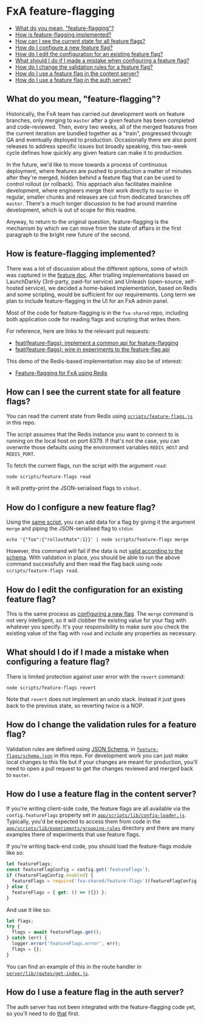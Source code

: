 # FxA feature-flagging

* [What do you mean, "feature-flagging"?](#what-do-you-mean-feature-flagging)
* [How is feature-flagging implemented?](#how-is-feature-flagging-implemented)
* [How can I see the current state for all feature flags?](#how-can-i-see-the-current-state-for-all-feature-flags)
* [How do I configure a new feature flag?](#how-do-i-configure-a-new-feature-flag)
* [How do I edit the configuration for an existing feature flag?](#how-do-i-edit-the-configuration-for-an-existing-feature-flag)
* [What should I do if I made a mistake when configuring a feature flag?](#what-should-i-do-if-i-made-a-mistake-when-configuring-a-feature-flag)
* [How do I change the validation rules for a feature flag?](#how-do-i-change-the-validation-rules-for-a-feature-flag)
* [How do I use a feature flag in the content server?](#how-do-i-use-a-feature-flag-in-the-content-server)
* [How do I use a feature flag in the auth server?](#how-do-i-use-a-feature-flag-in-the-auth-server)

## What do you mean, "feature-flagging"?

Historically,
the FxA team has carried out development work
on feature branches,
only merging to `master`
after a given feature has been completed
and code-reviewed.
Then,
every two weeks,
all of the merged features
from the current iteration
are bundled together as a "train",
progressed through QA
and eventually deployed to production.
Occasionally there are also point releases
to address specific issues
but broadly speaking,
this two-week cycle
defines how quickly
any given feature
can make it to production.

In the future,
we'd like to move towards
a process of continuous deployment,
where features are pushed to production
a matter of minutes
after they're merged,
hidden behind a feature flag
that can be used to control rollout
(or rollback).
This approach also facilitates
mainline development,
where engineers merge their work directly to `master`
in regular, smaller chunks
and releases are cut from
dedicated branches off `master`.
There's a much longer discussion
to be had around mainline development,
which is out of scope for this readme.

Anyway,
to return to the original question,
feature-flagging is the mechanism
by which we can move
from the state of affairs in the first paragraph
to the bright new future of the second.

## How is feature-flagging implemented?

There was a lot of discussion
about the different options,
some of which was captured in the [feature doc](https://docs.google.com/document/d/1pRQuK7GWM3zEZLObZCByDxU_cImduICHrL6SaPSoUkU/edit#heading=h.itc4v4xvi73s).
After trialling implementations
based on LaunchDarkly (3rd-party, paid-for service)
and Unleash (open-source, self-hosted service),
we decided a home-baked implementation,
based on Redis and some scripting,
would be sufficient for our requirements.
Long term we plan to include feature-flagging
in the UI for an FxA admin panel.

Most of the code for feature-flagging
is in the `fxa-shared` repo,
including both application code
for reading flags
and scripting that writes them.

For reference,
here are links to the relevant pull requests:

* [feat(feature-flags): implement a common api for feature-flagging](https://github.com/mozilla/fxa-shared/pull/45)
* [feat(feature-flags): wire in experiments to the feature-flag api](https://github.com/mozilla/fxa-content-server/pull/7060)

This demo of the Redis-based implementation
may also be of interest:

* [Feature-flagging for FxA using Redis](https://vimeo.com/321952464)

## How can I see the current state for all feature flags?

You can read the current state from Redis
using [`scripts/feature-flags.js`](../scripts/feature-flags.js)
in this repo.

The script assumes
that the Redis instance
you want to connect to
is running on the local host
on port 6379.
If that's not the case,
you can overwrite those defaults
using the environment variables
`REDIS_HOST` and `REDIS_PORT`.

To fetch the current flags,
run the script with the argument `read`:

```
node scripts/feature-flags read
```

It will pretty-print
the JSON-serialised flags
to `stdout`.

## How do I configure a new feature flag?

Using the [same script](#how-can-i-see-the-current-state-for-all-feature-flags),
you can add data for a flag
by giving it the argument `merge`
and piping the JSON-serialised flag
to `stdin`:

```
echo '{"foo":{"rolloutRate":1}}' | node scripts/feature-flags merge
```

However,
this command will fail
if the data is not
[valid according to the schema](#how-do-i-change-the-validation-rules-for-a-feature-flag).
With validation in place,
you should be able to run
the above command successfully
and then read the flag back
using `node scripts/feature-flags read`.

## How do I edit the configuration for an existing feature flag?

This is the same process
as [configuring a new flag](#how-do-i-configure-a-new-feature-flag).
The `merge` command is not very intelligent,
so it will clobber the existing value
for your flag with whatever you specify.
It's your responsibility to make sure
you check the existing value of the flag with `read`
and include any properties as necessary.

## What should I do if I made a mistake when configuring a feature flag?

There is limited protection
against user error
with the `revert` command:

```
node scripts/feature-flags revert
```

Note that `revert` does not implement an undo stack.
Instead it just goes back to the previous state,
so reverting twice is a NOP.

## How do I change the validation rules for a feature flag?

Validation rules are defined using [JSON Schema](https://json-schema.org/),
in [`feature-flags/schema.json`](schema.json)
in this repo.
For development work
you can just make local changes to this file
but if your changes are meant for production,
you'll need to open a pull request
to get the changes reviewed
and merged back to `master`.

## How do I use a feature flag in the content server?

If you're writing client-side code,
the feature flags are all available
via the `config.featureFlags` property
set in [`app/scripts/lib/config-loader.js`](https://github.com/mozilla/fxa-content-server/blob/master/app/scripts/lib/config-loader.js).
Typically,
you'd be expected to access them
from code in the [`app/scripts/lib/experiments/grouping-rules`](https://github.com/mozilla/fxa-content-server/tree/master/app/scripts/lib/experiments/grouping-rules) directory
and there are many examples there
of experiments that use feature flags.

If you're writing back-end code,
you should load the feature-flags module
like so:

```js
let featureFlags;
const featureFlagConfig = config.get('featureFlags');
if (featureFlagConfig.enabled) {
  featureFlags = require('fxa-shared/feature-flags')(featureFlagConfig, logger);
} else {
  featureFlags = { get: () => ({}) };
}
```

And use it like so:

```js
let flags;
try {
  flags = await featureFlags.get();
} catch (err) {
  logger.error('featureFlags.error', err);
  flags = {};
}
```

You can find an example of this
in the route handler
in [`server/lib/routes/get-index.js`](https://github.com/mozilla/fxa-content-server/blob/master/server/lib/routes/get-index.js).

## How do I use a feature flag in the auth server?

The auth server has not been integrated
with the feature-flagging code yet,
so you'll need to do [that](https://github.com/mozilla/fxa-auth-server/issues/2875) first.
